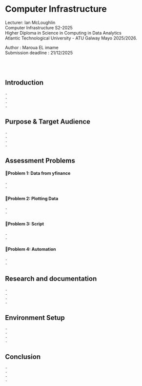 # Computer Infrastructure

Lecturer: Ian McLoughlin  
Computer Infrastructure S2-2025  
Higher Diploma in Science in Computing in Data Analytics  
Atlantic Technological University - ATU Galway Mayo 2025/2026.  

Author : Maroua EL imame  
Submission deadline : 21/12/2025 

 <br />
 <br />


## Introduction
    -  
    - 
    -
    -

## Purpose & Target Audience
    -  
    -  
    -
    -

## Assessment Problems

#### 🔹Problem 1: Data from yfinance  
    -
    -    

#### 🔹Problem 2: Plotting Data
    -  
    - 

#### 🔹Problem 3: Script
    -  
    - 

#### 🔹Problem 4: Automation  


    -  
    - 



## Research and documentation
    -  
    - 
    -
    -

## Environment Setup
    -  
    - 
    -
    -

## Conclusion
    -  
    - 
    -
    -
